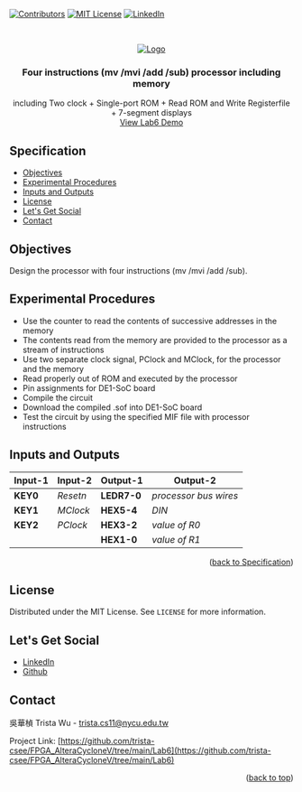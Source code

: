 <a name="readme-top"></a>
<!-- PROJECT SHIELDS -->
[![Contributors][contributors-shield]]()
[![MIT License][license-shield]][license-url]
[![LinkedIn][linkedin-shield]][linkedin-url]

<!-- PROJECT LOGO -->
<br />
<p align="center">
  <a href="https://github.com/trista-csee/FPGA_AlteraCycloneV/tree/main/Lab6">
    <img src="https://github.com/trista-csee/FPGA_AlteraCycloneV/blob/main/images/Lab6-Logo.jpg" alt="Logo">
  </a>

  <h3 align="center">Four instructions (mv /mvi /add /sub) processor including memory</h3>

  <p align="center">
    including Two clock + Single-port ROM + Read ROM and Write Registerfile  + 7-segment displays
    <br />
    <a href="https://github.com/trista-csee/FPGA_AlteraCycloneV/tree/main/LabsDemo/Lab6">View Lab6 Demo</a>
  </p>
</p>


<a name="Spec"></a>
<!-- Specification -->
## Specification

* [Objectives](#objectives)
* [Experimental Procedures](#experimental-procedures)
* [Inputs and Outputs](#inputs-and-outputs)
* [License](#license)
* [Let's Get Social](#lets-get-social)
* [Contact](#contact)


<!-- Objectives -->
## Objectives

Design the processor with four instructions (mv /mvi /add /sub).


<!-- Experimental Procedures -->
## Experimental Procedures

* Use the counter to read the contents of successive addresses in the memory
* The contents read from the memory are provided to the processor as a stream of instructions
* Use two separate clock signal, PClock and MClock, for the processor and the memory
* Read properly out of ROM and executed by the processor
* Pin assignments for DE1-SoC board
* Compile the circuit
* Download the compiled .sof into DE1-SoC board
* Test the circuit by using the specified MIF file with processor instructions


<!-- Inputs and Outputs -->
## Inputs and Outputs

|Input-1|Input-2|Output-1|Output-2|
|-----------|-------------|------------|------------------------|
|**KEY0**|*Resetn*|**LEDR7-0**|*processor bus wires*|
|**KEY1**|*MClock*|**HEX5-4**|*DIN*|
|**KEY2**|*PClock*|**HEX3-2**|*value of R0*|
|||**HEX1-0**|*value of R1*|

<p align="right">(<a href="#Spec">back to Specification</a>)</p>


<!-- LICENSE -->
## License

Distributed under the MIT License. See `LICENSE` for more information.


<!-- LET'S GET SOCIAL -->
## Let's Get Social

* [LinkedIn](https://www.linkedin.com/in/hua-chen-wu-363252241/)
* [Github](https://github.com/trista-csee)


<!-- CONTACT -->
## Contact

吳華楨 Trista Wu - trista.cs11@nycu.edu.tw

Project Link: [https://github.com/trista-csee/FPGA_AlteraCycloneV/tree/main/Lab6](https://github.com/trista-csee/FPGA_AlteraCycloneV/tree/main/Lab6)

<p align="right">(<a href="#readme-top">back to top</a>)</p>


<!-- MARKDOWN LINKS & IMAGES -->
[contributors-shield]: https://img.shields.io/badge/contributors-1-orange.svg?style=flat-square
[license-shield]: https://img.shields.io/badge/license-MIT-blue.svg?style=flat-square
[license-url]: https://choosealicense.com/licenses/mit
[linkedin-shield]: https://img.shields.io/badge/-LinkedIn-black.svg?style=flat-square&logo=linkedin&colorB=555
[linkedin-url]: https://www.linkedin.com/in/hua-chen-wu-363252241/
[product-screenshot]: ./images/projects/portfolio.jpg
